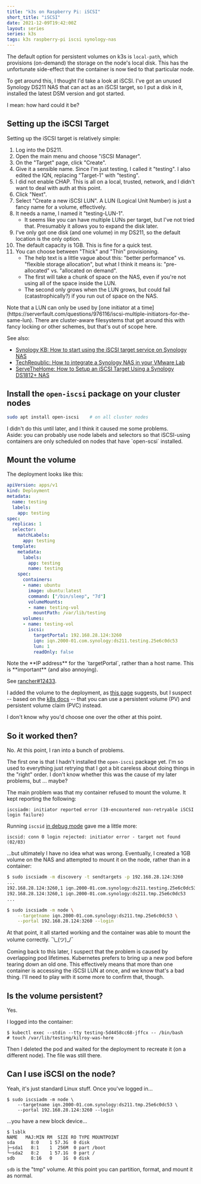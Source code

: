 ```yaml
---
title: "k3s on Raspberry Pi: iSCSI"
short_title: "iSCSI"
date: 2021-12-09T19:42:00Z
layout: series
series: k3s
tags: k3s raspberry-pi iscsi synology-nas
---
```


The default option for persistent volumes on k3s is `local-path`,
which provisions (on-demand) the storage on the node's local disk. This
has the unfortunate side-effect that the container is now tied to that
particular node.

To get around this, I thought I'd take a look at iSCSI. I've got an
unused Synology DS211 NAS that can act as an iSCSI target, so I put a
disk in it, installed the latest DSM version and got started.

I mean: how hard could it be?

## Setting up the iSCSI Target

Setting up the iSCSI target is relatively simple:

1. Log into the DS211.
2. Open the main menu and choose "iSCSI Manager".
3. On the "Target" page, click "Create".
4. Give it a sensible name. Since I'm just testing, I called it "testing". I also edited the IQN, replacing "Target-1" with "testing".
5. I did not enable CHAP. This is all on a local, trusted, network, and I didn't want to deal with auth at this point.
6. Click "Next".
7. Select "Create a new iSCSI LUN". A LUN (Logical Unit Number) is just a fancy name for a volume, effectively.
8. It needs a name, I named it "testing-LUN-1".
   - It seems like you can have multiple LUNs per target, but I've not tried that. Presumably it allows you to expand the disk later.
9. I've only got one disk (and one volume) in my DS211, so the default location is the only option.
10. The default capacity is 1GB. This is fine for a quick test.
11. You can choose between "Thick" and "Thin" provisioning.
    - The help text is a little vague about this: "better performance" vs. "flexible storage allocation", but what I think it means is: "pre-allocated" vs. "allocated on demand".
    - The first will take a chunk of space on the NAS, even if you're not using all of the space inside the LUN.
    - The second only grows when the LUN grows, but could fail (catastrophically?) if you run out of space on the NAS.

<div class="callout callout-info" markdown="span">
Note that a LUN can only be used by [one initiator at a
time](https://serverfault.com/questions/976116/iscsi-multiple-initiators-for-the-same-lun).
There are cluster-aware filesystems that get around this with fancy
locking or other schemes, but that's out of scope here.
</div>

See also:
- [Synology KB: How to start using the iSCSI target service on Synology NAS](https://kb.synology.com/en-vn/DSM/tutorial/How_to_use_the_iSCSI_Target_service_on_Synology_NAS)
- [TechRepublic: How to integrate a Synology NAS in your VMware Lab](https://www.techrepublic.com/article/how-to-integrate-a-synolgy-nas-in-your-vmware-lab/)
- [ServeTheHome: How to Setup an iSCSI Target Using a Synology DS1812+ NAS](https://www.servethehome.com/setup-iscsi-target-synology-ds1812-nas/)


## Install the `open-iscsi` package on your cluster nodes

```bash
sudo apt install open-iscsi    # on all cluster nodes
```

<div class="callout callout-warning" markdown="span">
I didn't do this until later, and I think it caused me some problems.
</div>

<div class="callout callout-info" markdown="span">
Aside: you can probably use node labels and selectors so that
iSCSI-using containers are only scheduled on nodes that have `open-scsi`
installed.
</div>

## Mount the volume

The deployment looks like this:

```yaml
apiVersion: apps/v1
kind: Deployment
metadata:
  name: testing
  labels:
    app: testing
spec:
  replicas: 1
  selector:
    matchLabels:
      app: testing
  template:
    metadata:
      labels:
        app: testing
        name: testing
    spec:
      containers:
      - name: ubuntu
        image: ubuntu:latest
        command: ["/bin/sleep", "7d"]
        volumeMounts:
        - name: testing-vol
          mountPath: /var/lib/testing
      volumes:
      - name: testing-vol
        iscsi:
          targetPortal: 192.168.28.124:3260
          iqn: iqn.2000-01.com.synology:ds211.testing.25e6c0dc53
          lun: 1
          readOnly: false
```

<div class="callout callout-warning" markdown="span">
Note the **IP address** for the `targetPortal`, rather than a host name. This is **important** (and also annoying).

See [rancher#12433](https://github.com/rancher/rancher/issues/12433).
</div>

I added the volume to the deployment, as [this page](https://www.michaelburch.net/blog/Kubernetes-on-Raspberry-Pi-with-K3s.html) suggests, but I suspect -- based on the [k8s docs](https://kubernetes.io/docs/concepts/storage/persistent-volumes/#types-of-persistent-volumes) -- that you can use a persistent volume (PV) and persistent volume claim (PVC) instead.

I don't know why you'd choose one over the other at this point.

## So it worked then?

No. At this point, I ran into a bunch of problems.

The first one is that I hadn't installed the `open-iscsi` package yet.
I'm so used to everything just retrying that I got a bit careless about
doing things in the "right" order. I don't know whether this was the
cause of my later problems, but ... maybe?

The main problem was that my container refused to mount the volume. It
kept reporting the following:

```
iscsiadm: initiator reported error (19-encountered non-retryable iSCSI login failure)
```

Running `iscsid` [in debug mode](https://www.thegeekdiary.com/how-to-troubleshoot-iscsi-issue-is-centos-rhel-67/) gave me a little more:

```
iscsid: conn 0 login rejected: initiator error - target not found (02/03)
```

...but ultimately I have no idea what was wrong. Eventually, I created a
1GB volume on the NAS and attempted to mount it on the node, rather than
in a container:

```bash
$ sudo iscsiadm -m discovery -t sendtargets -p 192.168.28.124:3260
...
192.168.28.124:3260,1 iqn.2000-01.com.synology:ds211.testing.25e6c0dc53
192.168.28.124:3260,1 iqn.2000-01.com.synology:ds211.tmp.25e6c0dc53
...

$ sudo iscsiadm -m node \
    --targetname iqn.2000-01.com.synology:ds211.tmp.25e6c0dc53 \
    --portal 192.168.28.124:3260 --login
```

At that point, it all started working and the container was able to
mount the volume correctly. ¯\\\_(ツ)\_/¯

<div class="callout callout-info" markdown="span">
Coming back to this later, I suspect that the problem is caused by
overlapping pod lifetimes. Kubernetes prefers to bring up a new pod
before tearing down an old one. This effectively means that more than
one container is accessing the iSCSI LUN at once, and we know that's a
bad thing. I'll need to play with it some more to confirm that, though.
</div>

## Is the volume persistent?

Yes.

I logged into the container:

```
$ kubectl exec --stdin --tty testing-5d4458cc68-jffcx -- /bin/bash
# touch /var/lib/testing/kilroy-was-here
```

Then I deleted the pod and waited for the deployment to recreate it (on
a different node). The file was still there.

## Can I use iSCSI on the node?

Yeah, it's just standard Linux stuff. Once you've logged in...

```
$ sudo iscsiadm -m node \
    --targetname iqn.2000-01.com.synology:ds211.tmp.25e6c0dc53 \
    --portal 192.168.28.124:3260 --login
```

...you have a new block device...

```
$ lsblk
NAME   MAJ:MIN RM  SIZE RO TYPE MOUNTPOINT
sda      8:0    1 57.3G  0 disk
├─sda1   8:1    1  256M  0 part /boot
└─sda2   8:2    1 57.1G  0 part /
sdb      8:16   0    1G  0 disk
```

`sdb` is the "tmp" volume. At this point you can partition, format, and
mount it as normal.
